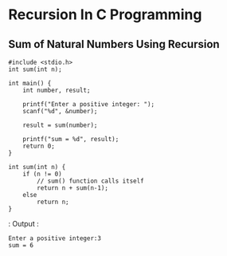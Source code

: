 # Recursion In C Programming

##  Sum of Natural Numbers Using Recursion
```
#include <stdio.h>
int sum(int n);

int main() {
    int number, result;

    printf("Enter a positive integer: ");
    scanf("%d", &number);

    result = sum(number);

    printf("sum = %d", result);
    return 0;
}

int sum(int n) {
    if (n != 0)
        // sum() function calls itself
        return n + sum(n-1); 
    else
        return n;
}
```

: Output :
```
Enter a positive integer:3
sum = 6
```

